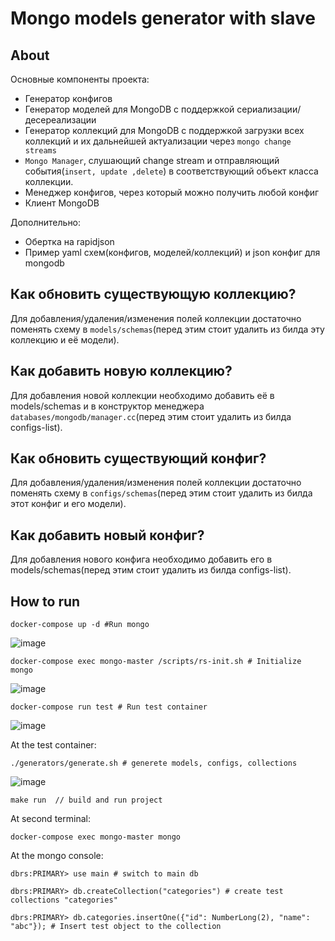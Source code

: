 # Mongo models generator with slave

## About

Основные компоненты проекта:
- Генератор конфигов
- Генератор моделей для MongoDB с поддержкой сериализации/десереализации
- Генератор коллекций для MongoDB с поддержкой загрузки всех коллекций и их дальнейшей актуализации через `mongo change streams`
- `Mongo Manager`, слушающий change stream и отправляющий события(`insert, update ,delete`) в соответствующий объект класса коллекции.
- Менеджер конфигов, через который можно получить любой конфиг
- Клиент MongoDB

Дополнительно:
- Обертка на rapidjson
- Пример yaml схем(конфигов, моделей/коллекций) и json конфиг для mongodb

## Как обновить существующую коллекцию?

Для добавления/удаления/изменения полей коллекции достаточно поменять схему в `models/schemas`(перед этим стоит удалить из билда эту коллекцию и её модели).

## Как добавить новую коллекцию?

Для добавления новой коллекции необходимо добавить её в models/schemas и в конструктор менеджера `databases/mongodb/manager.cc`(перед этим стоит удалить из билда configs-list).

## Как обновить существующий конфиг?

Для добавления/удаления/изменения полей коллекции достаточно поменять схему в `configs/schemas`(перед этим стоит удалить из билда этот конфиг и его модели).

## Как добавить новый конфиг?

Для добавления нового конфига необходимо добавить его в models/schemas(перед этим стоит удалить из билда configs-list).

## How to run
`docker-compose up -d #Run mongo` 

![image](https://user-images.githubusercontent.com/35408275/157297389-1a0308c8-2bff-4c27-81ff-05e49aa473cf.png)


`docker-compose exec mongo-master /scripts/rs-init.sh # Initialize mongo`

![image](https://user-images.githubusercontent.com/35408275/157297459-82614700-7b06-43d8-a46a-5ce658b8f98d.png)


`docker-compose run test # Run test container` 

![image](https://user-images.githubusercontent.com/35408275/157297505-0bf87d0c-5ff0-4fda-b2b5-d455d601df9d.png)


At the test container:

`./generators/generate.sh # generete models, configs, collections` 

![image](https://user-images.githubusercontent.com/35408275/157297586-a20636eb-cc9a-4ec5-88fe-1861a83fef46.png)

`make run  // build and run project`

At second terminal:

`docker-compose exec mongo-master mongo`

At the mongo console:

`dbrs:PRIMARY> use main # switch to main db` 

`dbrs:PRIMARY> db.createCollection("categories") # create test collections "categories"` 

`dbrs:PRIMARY> db.categories.insertOne({"id": NumberLong(2), "name": "abc"}); # Insert test object to the collection` 
